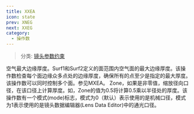 ```yaml
---
title: XXEA
icon: state
prev: XNEG
next: XXEG
category:
  - 操作数
---
```


> 分类: [镜头参数约束](/hb/operands/130/871/  "Zemax 操作数 镜头参数约束")

空气最大边缘厚度。Surf1和Surf2定义的面范围内空气面的最大边缘厚度。该操作数检查每个面边缘众多点处的边缘厚度，确保所有的点至少是指定的最大厚度。该操作数可以同时控制多个面。参见MXEA。 
Zone，如果是非零值，缩放径向口径，在该口径上计算厚度。如，Zone的值为0.5将计算0.5乘以半径处的厚度。该操作数有一个模式(mode)标志，模式为0（默认）表示使用的是机械口径，模式为1表示使用的是镜头数据编辑器(Lens Data Editor)中的通光口径。
